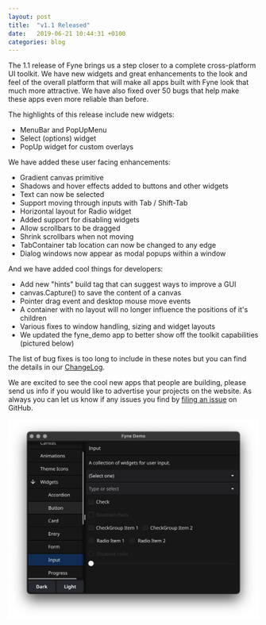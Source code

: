 ```yaml
---
layout: post
title:  "v1.1 Released"
date:   2019-06-21 10:44:31 +0100
categories: blog
---
```


The 1.1 release of Fyne brings us a step closer to a complete cross-platform UI toolkit.
We have new widgets and great enhancements to the look and feel of the overall platform that will make all apps built with Fyne look that much more attractive.
We have also fixed over 50 bugs that help make these apps even more reliable than before.

The highlights of this release include new widgets:

* MenuBar and PopUpMenu
* Select (options) widget
* PopUp widget for custom overlays

We have added these user facing enhancements:

* Gradient canvas primitive
* Shadows and hover effects added to buttons and other widgets
* Text can now be selected
* Support moving through inputs with Tab / Shift-Tab
* Horizontal layout for Radio widget
* Added support for disabling widgets
* Allow scrollbars to be dragged
* Shrink scrollbars when not moving
* TabContainer tab location can now be changed to any edge
* Dialog windows now appear as modal popups within a window

And we have added cool things for developers:

* Add new "hints" build tag that can suggest ways to improve a GUI
* canvas.Capture() to save the content of a canvas
* Pointer drag event and desktop mouse move events
* A container with no layout will no longer influence the positions of it's children
* Various fixes to window handling, sizing and widget layouts
* We updated the fyne_demo app to better show off the toolkit capabilities (pictured below)

The list of bug fixes is too long to include in these notes but you can find
the details in our [ChangeLog](https://github.com/fyne-io/fyne/blob/master/CHANGELOG.md).

We are excited to see the cool new apps that people are building, please send us
info if you would like to advertise your projects on the website.
As always you can let us know if any issues you find by
[filing an issue](https://github.com/fyne-io/fyne/issues/new) on GitHub.

<p align="center" markdown="1" style="max-width: 100%">
  <img src="https://github.com/fyne-io/fyne/blob/master/img/widgets-dark.png?raw=true" width="654" alt="Fyne Hello Light Theme" style="max-width: 100%" />
</p>

